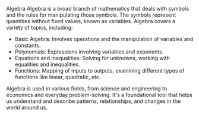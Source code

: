 Algebra
Algebra is a broad branch of mathematics that deals with symbols and the rules for manipulating those symbols. The symbols represent quantities without fixed values, known as variables. Algebra covers a variety of topics, including:

- Basic Algebra: Involves operations and the manipulation of variables and constants.
- Polynomials: Expressions involving variables and exponents.
- Equations and Inequalities: Solving for unknowns, working with equalities and
  inequalities.
- Functions: Mapping of inputs to outputs, examining different types of functions like 
  linear, quadratic, etc.

Algebra is used in various fields, from science and engineering to economics and everyday problem-solving. It's a foundational tool that helps us understand and describe patterns, relationships, and changes in the world around us.
